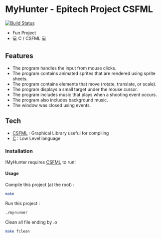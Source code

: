 # MyHunter - Epitech Project CSFML

[![Build Status](https://travis-ci.org/joemccann/dillinger.svg?branch=master)](https://travis-ci.org/joemccann/dillinger)

- Fun Project 
- 💻 C / CSFML 💻

## Features

- The program handles the input from mouse clicks.
- The program contains animated sprites that are rendered using sprite sheets.
- The program contains elements that move (rotate, translate, or scale).
- The program displays a small target under the mouse cursor.
- The program includes music that plays when a shooting event occurs.
- The program also includes background music.
- The window was closed using events.

## Tech

- [CSFML](https://www.sfml-dev.org/download/csfml/index-fr.php) : Graphical Library useful for compiling
- [C](https://www.scaler.com/topics/c/install-c-on-linux/) : Low Level language

### Installation

!MyHunter requires [CSFML](https://www.sfml-dev.org/download/csfml/index-fr.php) to run!

#### Usage

Compile this project (at the root) :

```sh
make
```

Run this project :
```sh
./myrunner
```

Clean all file ending by .o

```sh
make fclean
```
